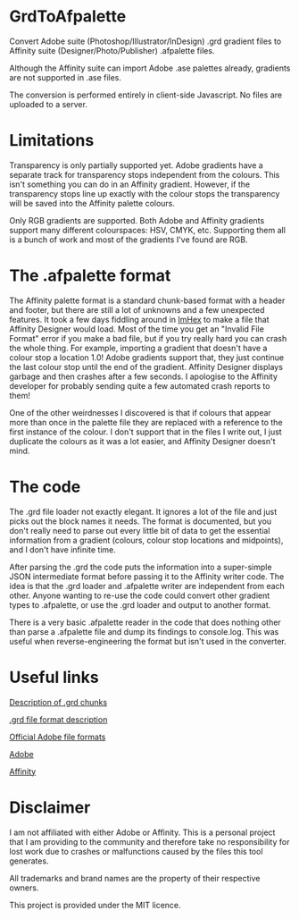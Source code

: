 # GrdToAfpalette

Convert Adobe suite (Photoshop/Illustrator/InDesign) .grd gradient files to Affinity suite (Designer/Photo/Publisher) .afpalette files.

Although the Affinity suite can import Adobe .ase palettes already, gradients are not supported in .ase files.

The conversion is performed entirely in client-side Javascript. No files are uploaded to a server.

# Limitations

Transparency is only partially supported yet. Adobe gradients have a separate track for transparency stops independent from the colours. This isn't something you can do in an Affinity gradient. However, if the transparency stops line up exactly with the colour stops the transparency will be saved into the Affinity palette colours.

Only RGB gradients are supported. Both Adobe and Affinity gradients support many different colourspaces: HSV, CMYK, etc. Supporting them all is a bunch of work and most of the gradients I've found are RGB.

# The .afpalette format

The Affinity palette format is a standard chunk-based format with a header and footer, but there are still a lot of unknowns and a few unexpected features. It took a few days fiddling around in [ImHex](https://github.com/WerWolv/ImHex) to make a file that Affinity Designer would load. Most of the time you get an "Invalid File Format" error if you make a bad file, but if you try really hard you can crash the whole thing. For example, importing a gradient that doesn't have a colour stop a location 1.0! Adobe gradients support that, they just continue the last colour stop until the end of the gradient. Affinity Designer displays garbage and then crashes after a few seconds. I apologise to the Affinity developer for probably sending quite a few automated crash reports to them!

One of the other weirdnesses I discovered is that if colours that appear more than once in the palette file they are replaced with a reference to the first instance of the colour. I don't support that in the files I write out, I just duplicate the colours as it was a lot easier, and Affinity Designer doesn't mind.

# The code

The .grd file loader not exactly elegant. It ignores a lot of the file and just picks out the block names it needs. The format is documented, but you don't really need to parse out every little bit of data to get the essential information from a gradient (colours, colour stop locations and midpoints), and I don't have infinite time.

After parsing the .grd the code puts the information into a super-simple JSON intermediate format before passing it to the Affinity writer code. The idea is that the .grd loader and .afpalette writer are independent from each other. Anyone wanting to re-use the code could convert other gradient types to .afpalette, or use the .grd loader and output to another format.

There is a very basic .afpalette reader in the code that does nothing other than parse a .afpalette file and dump its findings to console.log. This was useful when reverse-engineering the format but isn't used in the converter.

# Useful links

[Description of .grd chunks](http://www.selapa.net/swatches/gradients/fileformats.php)

[.grd file format description](https://github.com/tonton-pixel/json-photoshop-scripting/tree/master/Documentation/Photoshop-Gradients-File-Format#descriptor)

[Official Adobe file formats](https://www.adobe.com/devnet-apps/photoshop/fileformatashtml/#50577411_pgfId-1059252)

[Adobe](https://www.adobe.com/)

[Affinity](https://affinity.serif.com/)

# Disclaimer

I am not affiliated with either Adobe or Affinity. This is a personal project that I am providing to the community and therefore take no responsibility for lost work due to crashes or malfunctions caused by the files this tool generates.

All trademarks and brand names are the property of their respective owners.

This project is provided under the MIT licence.